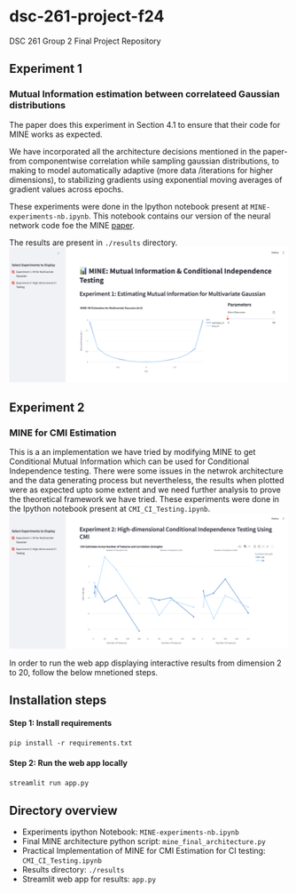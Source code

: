 # dsc-261-project-f24
DSC 261 Group 2 Final Project Repository

## Experiment 1
### Mutual Information estimation between correlateed Gaussian distributions

The paper does this experiment in Section 4.1 to ensure that their code for MINE works as expected.

We have incorporated all the architecture decisions mentioned in the paper- from componentwise correlation while sampling gaussian distributions, to making to model automatically adaptive (more data /iterations for higher dimensions), to stabilizing gradients using exponential moving averages of gradient values across epochs.

These experiments were done in the Ipython notebook present at `MINE-experiments-nb.ipynb`. This notebook contains our version of the neural network code foe the MINE [paper](https://arxiv.org/pdf/1801.04062). 

The results are present in `./results` directory.
![screenshot](images/web_app_ss_1.png)

## Experiment 2
### MINE for CMI Estimation
This is a an implementation we have tried by modifying MINE to get Conditional Mutual Information which can be used for Conditional Independence testing. There were some issues in the netwrok architecture and the data generating process but nevertheless, the results when plotted were as expected upto some extent and we need further analysis to prove the theoretical framework we have tried.
These experiments were done in the Ipython notebook present at `CMI_CI_Testing.ipynb`.
![screenshot](images/web_app_ss_2.png)


In order to run the web app displaying interactive results from dimension 2 to 20, follow the below mnetioned steps.

## Installation steps
#### Step 1: Install requirements
`
pip install -r requirements.txt
`
#### Step 2: Run the web app locally
`
streamlit run app.py
`
## Directory overview
- Experiments ipython Notebook: `MINE-experiments-nb.ipynb`
- Final MINE architecture python script: `mine_final_architecture.py`
- Practical Implementation of MINE for CMI Estimation for CI testing: `CMI_CI_Testing.ipynb`
- Results directory: `./results`
- Streamlit web app for results: `app.py`
